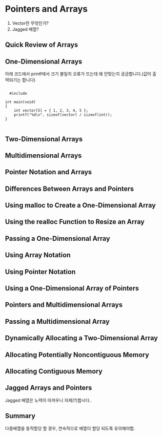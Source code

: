Pointers and Arrays
===

1. Vector란 무엇인가?
2. Jagged 배열?

Quick Review of Arrays
---

One-Dimensional Arrays
---

아래 코드에서 printf에서 크기 불일치 오류가 뜨는데 왜 안맞는지 궁금합니다.(값이 출력되기는 합니다)
<pre>
<code>
  #include <stdio.h>

int main(void)
{
	int vector[5] = { 1, 2, 3, 4, 5 };
	printf("%d\n", sizeof(vector) / sizeof(int));
}
</code>
</pre>

Two-Dimensional Arrays
---

Multidimensional Arrays
---

Pointer Notation and Arrays
---

Differences Between Arrays and Pointers
---

Using malloc to Create a One-Dimensional Array
---

Using the realloc Function to Resize an Array
---

Passing a One-Dimensional Array
---

Using Array Notation
---

Using Pointer Notation
---

Using a One-Dimensional Array of Pointers
---

Pointers and Multidimensional Arrays
---

Passing a Multidimensional Array
---

Dynamically Allocating a Two-Dimensional Array
---

Allocating Potentially Noncontiguous Memory
---

Allocating Contiguous Memory
---

Jagged Arrays and Pointers
---

Jagged 배열은 노력이 아까우니 자제(?)합시다..

Summary
---

다중배열을 동적할당 할 경우, 연속적으로 배열이 할당 되도록 유의해야함.
